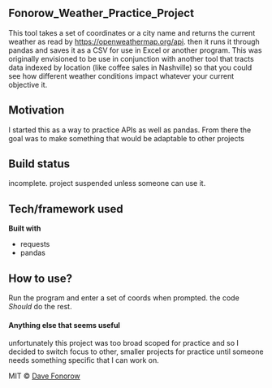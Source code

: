 ## Fonorow_Weather_Practice_Project
This tool takes a set of coordinates or a city name and returns the current weather as read by https://openweathermap.org/api. then it runs it through pandas and saves it as a CSV for use in Excel or another program. This was originally envisioned to be use in conjunction with another tool that tracts data indexed by location (like coffee sales in Nashville) so that you could see how different weather conditions impact whatever your current objective it.

## Motivation
I started this as a way to practice APIs as well as pandas. From there the goal was to make something that would be adaptable to other projects

## Build status
incomplete. project suspended unless someone can use it.

## Tech/framework used
<b>Built with</b>
- requests
- pandas

## How to use?
Run the program and enter a set of coords when prompted. the code *Should* do the rest.

#### Anything else that seems useful
unfortunately this project was too broad scoped for practice and so I decided to switch focus to other, smaller projects for practice until someone needs something specific that I can work on.

MIT © [Dave Fonorow]()
